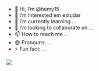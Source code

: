 - 👋 Hi, I’m @hemy15
- 👀 I’m interested em estudar 
- 🌱 I’m currently learning ...
- 💞️ I’m looking to collaborate on ...
- 📫 How to reach me ...
- 😄 Pronouns: ...
- ⚡ Fun fact: ...

<!---
hemy15/hemy15 is a ✨ special ✨ repository because its `README.md` (this file) appears on your GitHub profile.
You can click the Preview link to take a look at your changes.
--->
![](https://media1.tenor.com/m/BWB9cDCdCaUAAAAd/fnaf-five-nights-at-freddy%27s.gif)
